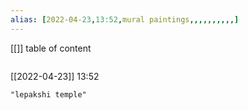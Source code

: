 ```yaml
---
alias: [2022-04-23,13:52,mural paintings,,,,,,,,,,]
---
```

[[]]
table of content
```toc
```

[[2022-04-23]] 13:52

```query
"lepakshi temple"
```